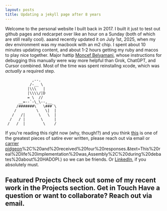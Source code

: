 ```yaml
---
layout: posts
title: Updating a jekyll page after 8 years
---
```


Welcome to the personal website I built back in 2017.
I built it just to test out github pages and redcarpet over like an hour on a Sunday (both of which are still really cool).  aaand recently updated it on July 1st, 2025, when my dev environment was my macbook with an m2 chip.  I spent about 10 minutes updating content, and about 1-2 hours getting my ruby and macos to play nice together.  Major hattip [Moncef Belyamani](https://www.moncefbelyamani.com/how-to-install-xcode-homebrew-git-rvm-ruby-on-mac/), whose instructions for debugging this manually were way more helpful than Grok, ChatGPT, and Cursor combined.  Most of the time was spent reinstallng xcode, which was *actually* a required step.
```
            ,--.
           /-__ \
          |\\\   |
          |\\\\/|D
          = \  //
      __=--`-\_\--,__
     /#######\   \###`\
    /         \   \|  |
   /   /|      \   \  |
  /   / |       \     |
 /   /  |        \    /
```
If you're reading this right now (why, though!?) and you think [this](https://aphyr.com/posts/342-typing-the-technical-interview) is one of the greatest pieces of satire ever written, please reach out via email or [carrier pidgeon](https://en.wikipedia.org/wiki/IP_over_Avian_Carriers#:~:text=6%20External%20links-,Real%2Dlife%20implementation,)%2C%20and%20received%20four%20responses.&text=This%20real%2Dlife%20implementation%20was,Assembly%2C%20during%20debates%20about%20HADOPI.) so we can be friends.  Or [LinkedIn](https://www.linkedin.com/in/alyshia-ledlie-2aa52466/), if you absolutely must.

Featured Projects
Check out some of my recent work in the Projects section.
Get in Touch
Have a question or want to collaborate? Reach out via email.
---
